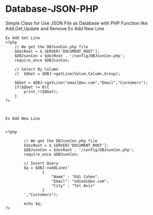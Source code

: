 # Database-JSON-PHP
  Simple Class for Use JSON File as Database with PHP     Function like Add,Get,Update and Remove
    Ex Add New Line
    
    Ex Add Get Line
    <?php
        // We get the DBJsonCon.php file 
        $docRoot = $_SERVER['DOCUMENT_ROOT'];
        $DBJsonCon = $docRoot . '/config/DBJsonCon.php';
        require_once $DBJsonCon;

        // Select By Column
        //  $QGet = $DBJ->getLine(Value,Column,Group);

        $QGet = $DBJ->getLine("email@ex.com","Email","Customers");
        if($QGet != 0){
            print_r($QGet);
        } 
    ?>
  
  
  
    Ex Add New Line
    
    
    <?php
    
            // We get the DBJsonCon.php file 
            $docRoot = $_SERVER['DOCUMENT_ROOT'];
            $DBJsonCon = $docRoot . '/config/DBJsonCon.php';
            require_once $DBJsonCon;

            // Insert Query 
            $q = $DBJ->addLine('
                    {
                        "Name" : "Edi Cohen",
                        "Email": "ediedi@ex.com",
                        "City" : "Tel Aviv"
                    }
            ',"Customers");

            echo $q;
    ?>        
